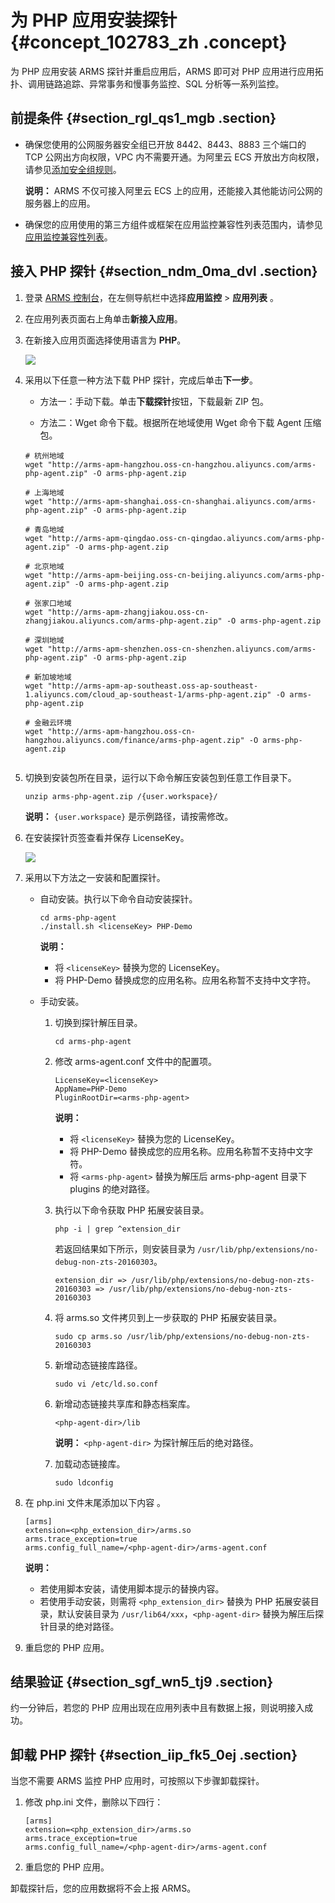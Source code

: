 # 为 PHP 应用安装探针 {#concept_102783_zh .concept}

为 PHP 应用安装 ARMS 探针并重启应用后，ARMS 即可对 PHP 应用进行应用拓扑、调用链路追踪、异常事务和慢事务监控、SQL 分析等一系列监控。

## 前提条件 {#section_rgl_qs1_mgb .section}

-   确保您使用的公网服务器安全组已开放 8442、8443、8883 三个端口的 TCP 公网出方向权限，VPC 内不需要开通。为阿里云 ECS 开放出方向权限，请参见[添加安全组规则](../../../../intl.zh-CN/安全/安全组/添加安全组规则.md#)。

    **说明：** ARMS 不仅可接入阿里云 ECS 上的应用，还能接入其他能访问公网的服务器上的应用。

-   确保您的应用使用的第三方组件或框架在应用监控兼容性列表范围内，请参见[应用监控兼容性列表](intl.zh-CN/应用监控/参考信息/应用组件和框架支持列表.md#)。


## 接入 PHP 探针 {#section_ndm_0ma_dvl .section}

1.  登录 [ARMS 控制台](https://arms-ap-southeast-1.console.aliyun.com/#/home)，在左侧导航栏中选择**应用监控** \> **应用列表** 。
2.  在应用列表页面右上角单击**新接入应用**。

3.  在新接入应用页面选择使用语言为 **PHP**。

    ![](http://static-aliyun-doc.oss-cn-hangzhou.aliyuncs.com/assets/img/152237/156879649844408_zh-CN.png)

4.  采用以下任意一种方法下载 PHP 探针，完成后单击**下一步**。

    -   方法一：手动下载。单击**下载探针**按钮，下载最新 ZIP 包。

    -   方法二：Wget 命令下载。根据所在地域使用 Wget 命令下载 Agent 压缩包。

    ``` {#codeblock_uzh_35c_45o}
    # 杭州地域
    wget "http://arms-apm-hangzhou.oss-cn-hangzhou.aliyuncs.com/arms-php-agent.zip" -O arms-php-agent.zip
    
    # 上海地域
    wget "http://arms-apm-shanghai.oss-cn-shanghai.aliyuncs.com/arms-php-agent.zip" -O arms-php-agent.zip
    
    # 青岛地域
    wget "http://arms-apm-qingdao.oss-cn-qingdao.aliyuncs.com/arms-php-agent.zip" -O arms-php-agent.zip
    
    # 北京地域
    wget "http://arms-apm-beijing.oss-cn-beijing.aliyuncs.com/arms-php-agent.zip" -O arms-php-agent.zip
    
    # 张家口地域
    wget "http://arms-apm-zhangjiakou.oss-cn-zhangjiakou.aliyuncs.com/arms-php-agent.zip" -O arms-php-agent.zip
    
    # 深圳地域
    wget "http://arms-apm-shenzhen.oss-cn-shenzhen.aliyuncs.com/arms-php-agent.zip" -O arms-php-agent.zip
    
    # 新加坡地域
    wget "http://arms-apm-ap-southeast.oss-ap-southeast-1.aliyuncs.com/cloud_ap-southeast-1/arms-php-agent.zip" -O arms-php-agent.zip
    
    # 金融云环境
    wget "http://arms-apm-hangzhou.oss-cn-hangzhou.aliyuncs.com/finance/arms-php-agent.zip" -O arms-php-agent.zip
    					
    ```

5.  切换到安装包所在目录，运行以下命令解压安装包到任意工作目录下。

    ``` {#codeblock_7cw_45q_dig}
    unzip arms-php-agent.zip /{user.workspace}/
    ```

    **说明：** `{user.workspace}` 是示例路径，请按需修改。

6.  在安装探针页签查看并保存 LicenseKey。

    ![](http://static-aliyun-doc.oss-cn-hangzhou.aliyuncs.com/assets/img/152237/156879649843126_zh-CN.png)

7.  采用以下方法之一安装和配置探针。

    -   自动安装。执行以下命令自动安装探针。

        ``` {#codeblock_4uh_3lp_742}
        cd arms-php-agent 
        ./install.sh <licenseKey> PHP-Demo                     
        ```

        **说明：** 

        -   将 `<licenseKey>` 替换为您的 LicenseKey。
        -   将 PHP-Demo 替换成您的应用名称。应用名称暂不支持中文字符。
    -   手动安装。

        1.  切换到探针解压目录。

            ``` {#codeblock_9nf_ltv_y5p}
            cd arms-php-agent                                 
            ```

        2.  修改 arms-agent.conf 文件中的配置项。

            ``` {#codeblock_afq_eep_r1t}
            LicenseKey=<licenseKey>
            AppName=PHP-Demo
            PluginRootDir=<arms-php-agent>                            
            ```

            **说明：** 

            -   将 `<licenseKey>` 替换为您的 LicenseKey。
            -   将 PHP-Demo 替换成您的应用名称。应用名称暂不支持中文字符。
            -   将 `<arms-php-agent>` 替换为解压后 arms-php-agent 目录下 plugins 的绝对路径。
        3.  执行以下命令获取 PHP 拓展安装目录。

            ``` {#codeblock_8sf_b40_qak}
            php -i | grep ^extension_dir                               
            ```

            若返回结果如下所示，则安装目录为 `/usr/lib/php/extensions/no-debug-non-zts-20160303`。

            ``` {#codeblock_y4t_dyj_zr0}
            extension_dir => /usr/lib/php/extensions/no-debug-non-zts-20160303 => /usr/lib/php/extensions/no-debug-non-zts-20160303                  
            ```

        4.  将 arms.so 文件拷贝到上一步获取的 PHP 拓展安装目录。

            ``` {#codeblock_gyc_rf4_4hq}
            sudo cp arms.so /usr/lib/php/extensions/no-debug-non-zts-20160303                  
            ```

        5.  新增动态链接库路径。

            ``` {#codeblock_x6p_nkn_m0a}
            sudo vi /etc/ld.so.conf                      
            ```

        6.  新增动态链接共享库和静态档案库。

            ``` {#codeblock_c7r_znb_00u}
            <php-agent-dir>/lib                           
            ```

            **说明：** `<php-agent-dir>` 为探针解压后的绝对路径。

        7.  加载动态链接库。

            ``` {#codeblock_mjg_vy0_zk4}
            sudo ldconfig                                   
            ```

8.  在 php.ini 文件末尾添加以下内容 。

    ``` {#codeblock_so0_9mi_6c8}
    [arms]
    extension=<php_extension_dir>/arms.so
    arms.trace_exception=true
    arms.config_full_name=/<php-agent-dir>/arms-agent.conf        
    ```

    **说明：** 

    -   若使用脚本安装，请使用脚本提示的替换内容。
    -   若使用手动安装，则需将 `<php_extension_dir>` 替换为 PHP 拓展安装目录，默认安装目录为 `/usr/lib64/xxx`，`<php-agent-dir>` 替换为解压后探针目录的绝对路径。
9.  重启您的 PHP 应用。


## 结果验证 {#section_sgf_wn5_tj9 .section}

约一分钟后，若您的 PHP 应用出现在应用列表中且有数据上报，则说明接入成功。

## 卸载 PHP 探针 {#section_iip_fk5_0ej .section}

当您不需要 ARMS 监控 PHP 应用时，可按照以下步骤卸载探针。

1.  修改 php.ini 文件，删除以下四行：

    ``` {#codeblock_y4w_x5u_qnb}
    [arms] 
    extension=<php_extension_dir>/arms.so
    arms.trace_exception=true
    arms.config_full_name=/<php-agent-dir>/arms-agent.conf                  
    ```

2.  重启您的 PHP 应用。


卸载探针后，您的应用数据将不会上报 ARMS。


